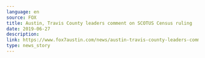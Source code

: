 ```yaml
---
language: en
source: FOX
title: Austin, Travis County leaders comment on SCOTUS Census ruling
date: 2019-06-27
description:
link: https://www.fox7austin.com/news/austin-travis-county-leaders-comment-on-scotus-census-ruling
type: news_story
---
```

